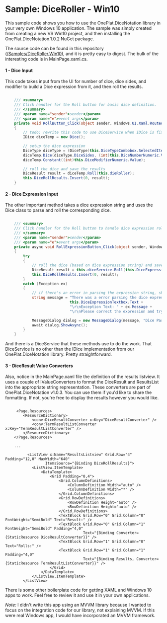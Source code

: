 # Sample: DiceRoller - Win10

This sample code shows you how to use the OnePlat.DiceNotation library in your very own Windows 10 application. The sample was simply created from creating a new VS Win10 project, and then installing the OnePlat.DiceNotation.1.0.2 NuGet package.

The source code can be found in this repository ([/Samples/DiceRoller.Win10](../Samples/DiceRoller.Win10)), and it is pretty easy to digest. The bulk of the interesting code is in MainPage.xaml.cs.

#### 1 - Dice Input

This code takes input from the UI for number of dice, dice sides, and modifier to build a Dice expression from it, and then roll the results.

``` csharp

    /// <summary>
    /// Click handler for the Roll button for basic dice definition.
    /// </summary>
    /// <param name="sender">sender</param>
    /// <param name="e">event args</param>
    private void RollButton_Click(object sender, Windows.UI.Xaml.RoutedEventArgs e)
    {
        // todo: rewrite this code to use DiceService when IDice is fixed to have a Clear method.
        IDice diceTemp = new Dice();

        // setup the dice expression
        DiceType diceType = (DiceType)this.DiceTypeCombobox.SelectedItem;
        diceTemp.Dice(diceType.DiceSides, (int)this.DiceNumberNumeric.Value);
        diceTemp.Constant((int)this.DiceModifierNumeric.Value);

        // roll the dice and save the results
        DiceResult result = diceTemp.Roll(this.dieRoller);
        this.DiceRollResults.Insert(0, result);
    }
```

#### 2 - Dice Expression Input

The other important method takes a dice expression string and uses the Dice class to parse and roll the corresponding dice.

``` csharp

    /// <summary>
    /// Click handler for the Roll button to handle dice expression rolls.
    /// </summary>
    /// <param name="sender">sender</param>
    /// <param name="e">event args</param>
    private async void RollExpressionButton_Click(object sender, Windows.UI.Xaml.RoutedEventArgs e)
    {
        try
        {
            // roll the dice (based on dice expression string) and save the results.
            DiceResult result = this.diceService.Roll(this.DiceExpressionTextbox.Text, this.dieRoller);
            this.DiceRollResults.Insert(0, result);
        }
        catch (Exception ex)
        {
            // if there's an error in parsing the expression string, show an error message.
            string message = "There was a error parsing the dice expression: " +
                             this.DiceExpressionTextbox.Text +
                             "\r\nException Text: " + ex.Message +
                             "\r\nPlease correct the expression and try again.";

            MessageDialog dialog = new MessageDialog(message, "Dice Parsing Error");
            await dialog.ShowAsync();
        }
    }
```

And there is a DiceService that these methods use to do the work. That DiceService is no other than the IDice implementation from our OnePlat.DiceNotation library. Pretty straightforward.

#### 3 - DiceResult Value Converters

Also, notice in the MainPage.xaml file the definition of the results listview. It uses a couple of IValueConverters to format the DiceResult and ResultsList into the appropriate string representation. These converters are part of OnePlat.DiceNotation v1.0.3. You can use them if you'd like to share the formatting. If not, you're free to display the results however you would like.

``` xaml

     <Page.Resources>
        <ResourceDictionary>
            <conv:DiceResultConverter x:Key="DiceResultConverter" />
            <conv:TermResultListConverter x:Key="TermResultListConverter" />
        </ResourceDictionary>
    </Page.Resources>

    ...
    
          <ListView x:Name="ResultsListview" Grid.Row="4" Padding="12,0" MaxWidth="640"
                  ItemsSource="{Binding DiceRollResults}">
            <ListView.ItemTemplate>
                <DataTemplate>
                    <Grid Padding="0,4">
                        <Grid.ColumnDefinitions>
                            <ColumnDefinition Width="auto" />
                            <ColumnDefinition Width="*" />
                        </Grid.ColumnDefinitions>
                        <Grid.RowDefinitions>
                            <RowDefinition Height="auto" />
                            <RowDefinition Height="auto" />
                        </Grid.RowDefinitions>
                        <TextBlock Grid.Row="0" Grid.Column="0" FontWeight="SemiBold" Text="Result:" />
                        <TextBlock Grid.Row="0" Grid.Column="1" FontWeight="SemiBold" Padding="4,0"
                                   Text="{Binding Converter={StaticResource DiceResultConverter}}" />
                        <TextBlock Grid.Row="1" Grid.Column="0" Text="Rolls:" />
                        <TextBlock Grid.Row="1" Grid.Column="1" Padding="4,0"
                                   Text="{Binding Results, Converter={StaticResource TermResultListConverter}}" />
                    </Grid>
                </DataTemplate>
            </ListView.ItemTemplate>
        </ListView>
```

There is some other boilerplate code for getting XAML and Windows 10 apps to work. Feel free to review it and use it in your own applications. 

*Note:* I didn't write this app using an MVVM library because I wanted to focus on the integration code for our library, not explaining MVVM. If this were real Windows app, I would have incorporated an MVVM framework.
